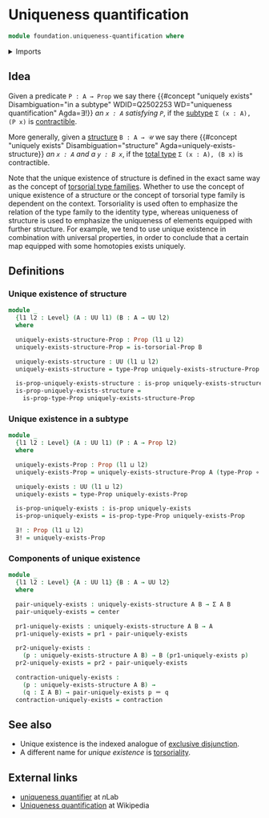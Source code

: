 # Uniqueness quantification

```agda
module foundation.uniqueness-quantification where
```

<details><summary>Imports</summary>

```agda
open import foundation.dependent-pair-types
open import foundation.torsorial-type-families
open import foundation.universe-levels

open import foundation-core.contractible-types
open import foundation-core.function-types
open import foundation-core.identity-types
open import foundation-core.propositions
```

</details>

## Idea

Given a predicate `P : A → Prop` we say there
{{#concept "uniquely exists" Disambiguation="in a subtype" WDID=Q2502253 WD="uniqueness quantification" Agda=∃!}}
_an `x : A` satisfying `P`_, if the [subtype](foundation-core.subtypes.md)
`Σ (x : A), (P x)` is [contractible](foundation-core.contractible-types.md).

More generally, given a [structure](foundation.structure.md) `B : A → 𝒰` we say
there
{{#concept "uniquely exists" Disambiguation="structure" Agda=uniquely-exists-structure}}
_an `x : A` and a `y : B x`_, if the
[total type](foundation.dependent-pair-types.md) `Σ (x : A), (B x)` is
contractible.

Note that the unique existence of structure is defined in the exact same way as
the concept of
[torsorial type families](foundation-core.torsorial-type-families.md). Whether
to use the concept of unique existence of a structure or the concept of
torsorial type family is dependent on the context. Torsoriality is used often to
emphasize the relation of the type family to the identity type, whereas
uniqueness of structure is used to emphasize the uniqueness of elements equipped
with further structure. For example, we tend to use unique existence in
combination with universal properties, in order to conclude that a certain map
equipped with some homotopies exists uniquely.

## Definitions

### Unique existence of structure

```agda
module _
  {l1 l2 : Level} (A : UU l1) (B : A → UU l2)
  where

  uniquely-exists-structure-Prop : Prop (l1 ⊔ l2)
  uniquely-exists-structure-Prop = is-torsorial-Prop B

  uniquely-exists-structure : UU (l1 ⊔ l2)
  uniquely-exists-structure = type-Prop uniquely-exists-structure-Prop

  is-prop-uniquely-exists-structure : is-prop uniquely-exists-structure
  is-prop-uniquely-exists-structure =
    is-prop-type-Prop uniquely-exists-structure-Prop
```

### Unique existence in a subtype

```agda
module _
  {l1 l2 : Level} (A : UU l1) (P : A → Prop l2)
  where

  uniquely-exists-Prop : Prop (l1 ⊔ l2)
  uniquely-exists-Prop = uniquely-exists-structure-Prop A (type-Prop ∘ P)

  uniquely-exists : UU (l1 ⊔ l2)
  uniquely-exists = type-Prop uniquely-exists-Prop

  is-prop-uniquely-exists : is-prop uniquely-exists
  is-prop-uniquely-exists = is-prop-type-Prop uniquely-exists-Prop

  ∃! : Prop (l1 ⊔ l2)
  ∃! = uniquely-exists-Prop
```

### Components of unique existence

```agda
module _
  {l1 l2 : Level} {A : UU l1} {B : A → UU l2}
  where

  pair-uniquely-exists : uniquely-exists-structure A B → Σ A B
  pair-uniquely-exists = center

  pr1-uniquely-exists : uniquely-exists-structure A B → A
  pr1-uniquely-exists = pr1 ∘ pair-uniquely-exists

  pr2-uniquely-exists :
    (p : uniquely-exists-structure A B) → B (pr1-uniquely-exists p)
  pr2-uniquely-exists = pr2 ∘ pair-uniquely-exists

  contraction-uniquely-exists :
    (p : uniquely-exists-structure A B) →
    (q : Σ A B) → pair-uniquely-exists p ＝ q
  contraction-uniquely-exists = contraction
```

## See also

- Unique existence is the indexed analogue of
  [exclusive disjunction](foundation.exclusive-disjunction.md).
- A different name for _unique existence_ is
  [torsoriality](foundation.torsorial-type-families.md).

## External links

- [uniqueness quantifier](https://ncatlab.org/nlab/show/uniqueness+quantifier)
  at $n$Lab
- [Uniqueness quantification](https://en.wikipedia.org/wiki/Uniqueness_quantification)
  at Wikipedia
